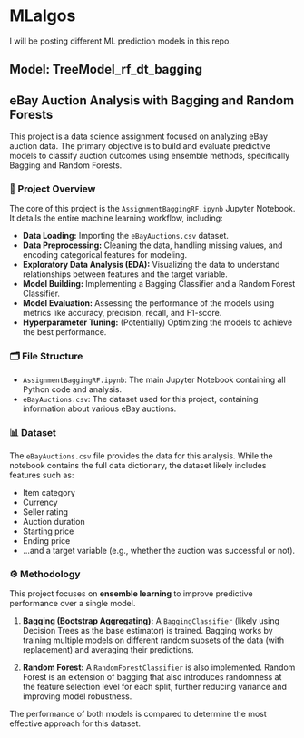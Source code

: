 # MLalgos
I will be posting different ML prediction models in this repo.

## Model: TreeModel_rf_dt_bagging

## eBay Auction Analysis with Bagging and Random Forests

This project is a data science assignment focused on analyzing eBay auction data. The primary objective is to build and evaluate predictive models to classify auction outcomes using ensemble methods, specifically Bagging and Random Forests.

### 📝 Project Overview

The core of this project is the `AssignmentBaggingRF.ipynb` Jupyter Notebook. It details the entire machine learning workflow, including:
* **Data Loading:** Importing the `eBayAuctions.csv` dataset.
* **Data Preprocessing:** Cleaning the data, handling missing values, and encoding categorical features for modeling.
* **Exploratory Data Analysis (EDA):** Visualizing the data to understand relationships between features and the target variable.
* **Model Building:** Implementing a Bagging Classifier and a Random Forest Classifier.
* **Model Evaluation:** Assessing the performance of the models using metrics like accuracy, precision, recall, and F1-score.
* **Hyperparameter Tuning:** (Potentially) Optimizing the models to achieve the best performance.

### 🗂️ File Structure

* `AssignmentBaggingRF.ipynb`: The main Jupyter Notebook containing all Python code and analysis.
* `eBayAuctions.csv`: The dataset used for this project, containing information about various eBay auctions.

### 📊 Dataset

The `eBayAuctions.csv` file provides the data for this analysis. While the notebook contains the full data dictionary, the dataset likely includes features such as:
* Item category
* Currency
* Seller rating
* Auction duration
* Starting price
* Ending price
* ...and a target variable (e.g., whether the auction was successful or not).

### ⚙️ Methodology

This project focuses on **ensemble learning** to improve predictive performance over a single model.

1.  **Bagging (Bootstrap Aggregating):** A `BaggingClassifier` (likely using Decision Trees as the base estimator) is trained. Bagging works by training multiple models on different random subsets of the data (with replacement) and averaging their predictions.

2.  **Random Forest:** A `RandomForestClassifier` is also implemented. Random Forest is an extension of bagging that also introduces randomness at the feature selection level for each split, further reducing variance and improving model robustness.

The performance of both models is compared to determine the most effective approach for this dataset.
